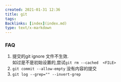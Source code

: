 ```yaml
---
created: 2021-01-31 12:36
title: git
tags:
Backlinks: [index](index.md)
type: text/x-markdown
---
```

### FAQ
1. 提交的git ignore 文件不生效.  
   如过是不是初始设置的,尝试`git rm --cached  <FILE>`
2. `git commit --allow-empty` 没有内容的提交
3. `git log --grep="" --invert-grep` 
